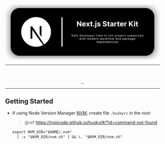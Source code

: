 <p align="center">
  <img src="https://github.com/risqir57/next-starter-kit/blob/main/public/assets/svg/logos.svg" />
</p>

---
<br />
<p align="center">
  <a aria-label="Version" href="https://github.com/risqir57/next-starter-kit/releases">
    <img alt="" src="https://img.shields.io/github/package-json/v/risqir57/next-starter-kit.svg?style=for-the-badge&labelColor=000000" />
  </a>
  <a aria-label="License" href="https://github.com/risqir57/next-starter-kit/blob/main/LICENSE">
    <img alt="" src="https://img.shields.io/github/license/risqir57/next-starter-kit.svg?style=for-the-badge&labelColor=000000" />
  </a>
  <a aria-label="Join discord server" href="https://discord.gg/49gEt3Z4">
    <img alt="" src="https://img.shields.io/badge/Join%20discord%20server-5865F2.svg?style=for-the-badge&logo=Discord&labelColor=000000&logoWidth=20" />
  </a>
</p>

---

## Getting Started
- If using Node Version Manager [NVM](https://github.com/nvm-sh/nvm), create file `.huskyrc` in the root:
    > @ref https://typicode.github.io/husky/#/?id=command-not-found

    ```bashrc
    export NVM_DIR="$HOME/.nvm"
      [ -s "$NVM_DIR/nvm.sh" ] && \. "$NVM_DIR/nvm.sh"
    ```